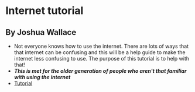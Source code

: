 # Internet tutorial 
## By Joshua Wallace
- Not everyone knows how to use the internet. There are lots of ways that that internet can be confusing and this will be a help guide to make the internet less confusing to use. The purpose of this tutorial is to help with that!
- ***This is met for the older generation of people who aren't that familiar with using the internet***
- [Tutorial](https://github.com/jcwnpd/Final-Project/blob/1ce236db669cee2161537d343fb4bb42c9981e91/InternetTutorial.md)
